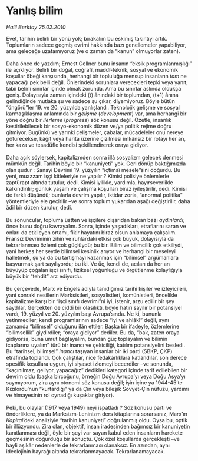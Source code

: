 # Yanlış bilim

*Halil Berktay 25.02.2010*

<div class="taraf_structure_2col_1zq">
<div class="margen_n">



 <p>Evet, tarihin belirli bir yönü yok; bırakalım bu eskimiş takıntıyı artık. Toplumların sadece geçmiş evrimi hakkında bazı genellemeler yapabiliyor, ama geleceğe uzatamıyoruz (ve o zaman da “kanun” olmuyorlar zaten). <br/><br/>Daha önce de yazdım; Ernest Gellner bunu insanın “eksik programlanmışlığı” ile açıklıyor. Belirli bir doğal, coğrafî, maddî-teknik, sosyal ve ekonomik koşullar öbeği karşısında, herhangi bir topluluğa mensup insanların <i>tam</i> ne yapacağı pek belli değil. Önlerindeki sorunlara verecekleri tepki veya yanıt, tabii belirli sınırlar içinde olmak zorunda. Ama bu sınırlar aslında oldukça geniş. Dolayısıyla zaman içindeki (t) ânındaki bir toplumdan, (t+1) ânına gelindiğinde mutlaka şu ve sadece şu çıkar, diyemiyoruz. Böyle bütün “öngörü”ler 19. ve 20. yüzyılda yanlışlandı. Teknolojik gelişme ve sosyal karmaşıklaşma anlamında bir <i>gelişme</i> (<i>development</i>) var, ama herhangi bir yöne doğru bir <i>ilerleme</i> (<i>progress</i>) söz konusu değil. Özetle, insanlık kestirilebilecek bir sosyo-ekonomik düzen ve/ya politik rejime doğru gitmiyor. Bugünkü ve yarınki çelişmeler, çabalar, mücadeleler onu nereye götürecekse, kâğıt veya harita üzerine çizilmesi imkânsız bir rotayı her an, her kaza ve tesadüfle kendisi şekillendirerek oraya gidiyor. <br/><br/>Daha açık söylersek, kapitalizmden sonra illâ sosyalizm gelecek denmesi mümkün değil. Tarihin böyle bir “kanuniyeti” yok. Geri dönüp baktığımızda olan şudur : Sanayi Devrimi 19. yüzyılın “içtimaî mesele”sini doğurdu. Bu yeni, muazzam işçi kitleleriyle ne yapılır ? Kimisi polisiye önlemlerle zaptürapt altında tutulur, dedi. Kimisi iyilikle, yardımla, hayırseverlikle kalkındırılır; günlük yaşam ve çalışma koşulları biraz iyileştirilir, dedi. Kimisi de farklı düşündü; bunlarla devrim yapılır, iktidar zorla, “anormal politika” yöntemleriyle ele geçirilir –ve sonra toplum yukarıdan aşağı değiştirilir, daha âdil bir düzen kurulur, dedi. <br/><br/>Bu sonuncular, topluma üstten ve işçilere dışarıdan bakan bazı <i>aydınlardı</i>; önce bunu doğru kavrayalım. Sonra, içinde yaşadıkları, etraflarını saran ve onları da etkileyen ortamı, fikir hayatını biraz olsun anlamaya çalışalım. Fransız Devriminin zihin ve ruhlardaki etkisi çok büyük, dolayısıyla da tekrarlanması özlemi çok güçlüydü; bu bir. Bilim ve bilimcilik çok etkiliydi, yani herkes her şeyde bilimsel kesinlik arıyor ve herhangi bir meseleyi halletmek, şu ya da bu tartışmayı kazanmak için “bilimsel” argümanlara başvurmak şart sayılıyordu; bu iki. Ve üç, kendi de, acıları da her an büyüyüp çoğalan işçi sınıfı, fiziksel yoğunluğu ve örgütlenme kolaylığıyla büyük bir “tehdit” arz ediyordu. <br/><br/>Bu çerçevede, Marx ve Engels adıyla tanıdığımız tarihî kişiler ve izleyicileri, yani sonraki nesillerin Marksistleri, sosyalistleri, komünistleri, öncelikle kapitalizme karşı bir “işçi sınıfı devrimi”ni iyi, istenir, arzu edilir bir şey saydılar. Gerçekten de ciddî bir olasılıktı, böyle hatırı sayılır bir potansiyel vardı, 19. yüzyıl ve 20. yüzyılın başı Avrupa’sında. Ne ki, bununla yetinmediler; kendi programlarının sadece “iyi ve ahlâkî” değil, aynı zamanda “bilimsel” olduğunu ilân ettiler. Başka bir ifadeyle, özlemlerine “bilimsellik” giydirdiler; “oraya gidiyor” dediler. Bu da, “bak, zaten oraya gidiyorsa, buna umut bağlayalım, bundan güç toplayalım ve bilimin icaplarına uyalım” türü bir inancı ve çekiciliği, katılım potansiyelini besledi. Bu “tarihsel, bilimsel” <i>inancı</i> taşıyan insanlar bir iki parti (SBKP, ÇKP) etrafında toplandı. Çok çalıştılar, nice fedakârlıklara katlandılar, son derece spesifik koşullara uygun, iyi siyaset izlemeyi becerdiler –ve sonunda, “kaçınılmaz, geliyor, yapacağız” dedikleri kategori içinde tarif edilebilen bir devrim oldu (başka birçoğunu, örneğin Doğu Avrupa’yı veya Doğu Asya’yı saymıyorum, zira aynı otonomi söz konusu değil; işin içine ya 1944-45’te Kızılordu’nun “kurtardığı” ya da Çin veya bileşik Sovyet-Çin nüfuzu, yardımı ve himayesinin rol oynadığı kuşaklar giriyor). <br/><br/>Peki, bu olaylar (1917 veya 1949) neyi ispatladı ? Söz konusu parti ve önderliklere, ya da Marksizm-Leninizm ders kitaplarına sorarsanız, Marx’ın <i>Kapital</i>’deki analiziyle “tarihin kanuniyeti” doğrulanmış oldu. Oysa bu, optik bir illüzyondu. Zira olan, objektif, insan iradesinden bağımsız bir kanuniyetin kanıtlanması değil, öyle bir şeyi var sayan kabul eden insanların harekete geçmesinin doğurduğu bir sonuçtu. Çok özel koşullarda gerçekleşti –ve hayli aşikâr nedenlerle de tekrarlanması olanaksız. En azından, aynı ideolojinin bayrağı altında tekrarlanmayacak. Tekrarlanamayacak.</p>
<br/>
<br/>
<br/>



<br/>


<div id="taraf_not">
</div>

</div>


</div>
